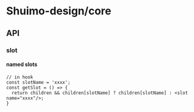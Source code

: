 # Shuimo-design/core

## API

### slot

#### named slots

```tsx
// in hook
const slotName = 'xxxx';
const getSlot = () => {
  return children && children[slotName] ? children[slotName] : <slot name="xxxx"/>;
}
```

